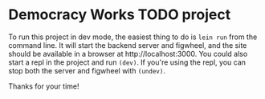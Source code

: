 # Democracy Works TODO project

To run this project in dev mode, the easiest thing to do is `lein run` from the command line.
It will start the backend server and figwheel, and the site should be available in a browser at
http://localhost:3000. You could also start a repl in the project and run `(dev)`. If you're
using the repl, you can stop both the server and figwheel with `(undev)`.

Thanks for your time!
